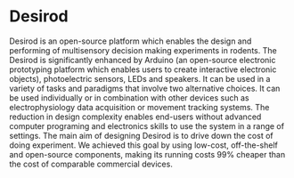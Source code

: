 # Desirod
Desirod is an open-source platform which enables the design and performing of multisensory decision making experiments in rodents. The Desirod is significantly enhanced by Arduino (an open-source electronic prototyping platform which enables users to create interactive electronic objects), photoelectric sensors, LEDs and speakers. It can be used in a variety of tasks and paradigms that involve two alternative choices. It can be used individually or in combination with other devices such as electrophysiology data acquisition or movement tracking systems. The reduction in design complexity enables end-users without advanced computer programing and electronics skills to use the system in a range of settings. The main aim of designing Desirod is to drive down the cost of doing experiment. We achieved this goal by using low-cost, off-the-shelf and open-source components, making its running costs 99% cheaper than the cost of comparable commercial devices.
